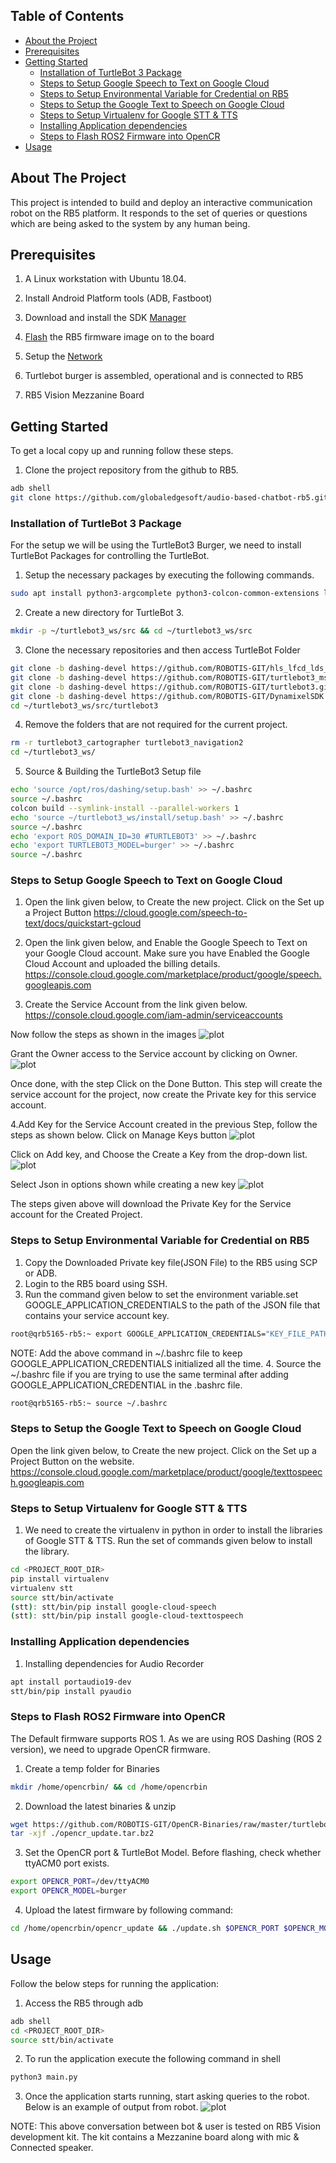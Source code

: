 
<!-- TABLE OF CONTENTS -->
## Table of Contents

* [About the Project](#about-the-project)
* [Prerequisites](#prerequisites)
* [Getting Started](#getting-started)
  * [Installation of TurtleBot 3 Package](#Installation-of-TurtleBot-3-Package)
  * [Steps to Setup Google Speech to Text on Google Cloud](#Steps-to-Setup-Google-Speech-to-Text-on-Google-Cloud)
  * [Steps to Setup Environmental Variable for Credential on RB5](#Steps-to-Setup-Environmental-Variable-for-Credential-on-RB5)
  * [Steps to Setup the Google Text to Speech on Google Cloud](#Steps-to-Setup-the-Google-Text-to-Speech-on-Google-Cloud)
  * [Steps to Setup Virtualenv for Google STT & TTS](#Steps-to-Setup-Virtualenv-for-Google-STT-&-TTS)
  * [Installing Application dependencies](#Installing-Application-dependencies)
  * [Steps to Flash ROS2 Firmware into OpenCR](#Steps-to-Flash-ROS2-Firmware-into-OpenCR)
* [Usage](#usage)

<!-- ABOUT THE PROJECT -->
## About The Project

This project is intended to build and deploy an interactive communication robot on the RB5 platform. It responds to the set of queries or questions which are being asked to the system by any human being.

## Prerequisites

1. A Linux workstation with Ubuntu 18.04.

2. Install Android Platform tools (ADB, Fastboot) 

3. Download and install the SDK [Manager](https://developer.qualcomm.com/qualcomm-robotics-rb5-kit/quick-start-guide/qualcomm_robotics_rb5_development_kit_bring_up/download-and-install-the-SDK-manager)

4. [Flash](https://developer.qualcomm.com/qualcomm-robotics-rb5-kit/quick-start-guide/qualcomm_robotics_rb5_development_kit_bring_up/flash-images) the RB5 firmware image on to the board

5. Setup the [Network](https://developer.qualcomm.com/qualcomm-robotics-rb5-kit/quick-start-guide/qualcomm_robotics_rb5_development_kit_bring_up/set-up-network) 

6. Turtlebot burger is assembled, operational and is connected to RB5

7. RB5 Vision Mezzanine Board

<!-- GETTING STARTED -->
## Getting Started

To get a local copy up and running follow these steps.
1. Clone the project repository from the github to RB5.
```sh
adb shell
git clone https://github.com/globaledgesoft/audio-based-chatbot-rb5.git
```

### Installation of TurtleBot 3 Package
For the setup we will be using the TurtleBot3 Burger, we need to install TurtleBot Packages for controlling the TurtleBot.  

1. Setup the necessary packages by executing the following commands.
```sh
sudo apt install python3-argcomplete python3-colcon-common-extensions libboost-system-dev build-essential
```
2. Create a new directory for TurtleBot 3.
```sh
mkdir -p ~/turtlebot3_ws/src && cd ~/turtlebot3_ws/src
```
3. Clone the necessary repositories and then access TurtleBot Folder
```sh
git clone -b dashing-devel https://github.com/ROBOTIS-GIT/hls_lfcd_lds_driver.git
git clone -b dashing-devel https://github.com/ROBOTIS-GIT/turtlebot3_msgs.git
git clone -b dashing-devel https://github.com/ROBOTIS-GIT/turtlebot3.git
git clone -b dashing-devel https://github.com/ROBOTIS-GIT/DynamixelSDK.git
cd ~/turtlebot3_ws/src/turtlebot3
```
4. Remove the folders that are not required for the current project.
```sh
rm -r turtlebot3_cartographer turtlebot3_navigation2
cd ~/turtlebot3_ws/
```
5. Source & Building the TurtleBot3 Setup file
```sh
echo 'source /opt/ros/dashing/setup.bash' >> ~/.bashrc
source ~/.bashrc
colcon build --symlink-install --parallel-workers 1
echo 'source ~/turtlebot3_ws/install/setup.bash' >> ~/.bashrc
source ~/.bashrc
echo 'export ROS_DOMAIN_ID=30 #TURTLEBOT3' >> ~/.bashrc
echo 'export TURTLEBOT3_MODEL=burger' >> ~/.bashrc
source ~/.bashrc
```

### Steps to Setup Google Speech to Text on Google Cloud
1. Open the link given below, to Create the new project. Click on the Set up a Project Button
https://cloud.google.com/speech-to-text/docs/quickstart-gcloud

2. Open the link given below, and Enable the Google Speech to Text on your Google Cloud account. Make sure you have Enabled the Google Cloud Account and uploaded the billing details. 
https://console.cloud.google.com/marketplace/product/google/speech.googleapis.com

3. Create the Service Account from the link given below.
https://console.cloud.google.com/iam-admin/serviceaccounts

Now follow the steps as shown in the images
![plot](./assets/img1.jpeg)

Grant the Owner access to the Service account by clicking on Owner.
![plot](./assets/img2.jpeg)

Once done, with the step Click on the Done Button.
This step will create the service account for the project, now create the Private key for this service account.

4.Add Key for the Service Account created in the previous Step, follow the steps as shown below.
Click on Manage Keys button
![plot](./assets/img3.jpeg)

Click on Add key, and Choose the Create a Key from the drop-down list.
![plot](./assets/img4.jpeg)

Select Json in options shown while creating a new key
![plot](./assets/img5.jpeg)

The steps given above will download the Private Key for the Service account for the Created Project.

### Steps to Setup Environmental Variable for Credential on RB5
1. Copy the Downloaded Private key file(JSON File) to the RB5 using SCP or ADB. 
2. Login to the RB5 board using SSH.
3. Run the command given below to set the environment variable.set GOOGLE_APPLICATION_CREDENTIALS to the path of the JSON file that contains your service account key.
```sh
root@qrb5165-rb5:~ export GOOGLE_APPLICATION_CREDENTIALS="KEY_FILE_PATH"
```

NOTE: Add the above command in ~/.bashrc file to keep GOOGLE_APPLICATION_CREDENTIALS initialized all the time.
4. Source the ~/.bashrc file if you are trying to use the same terminal after adding GOOGLE_APPLICATION_CREDENTIAL in the .bashrc file.
```sh
root@qrb5165-rb5:~ source ~/.bashrc
```

### Steps to Setup the Google Text to Speech on Google Cloud
Open the link given below, to Create the new project. Click on the Set up a Project Button on the website.
https://console.cloud.google.com/marketplace/product/google/texttospeech.googleapis.com


### Steps to Setup Virtualenv for Google STT & TTS
1. We need to create the virtualenv in python in order to install the libraries of Google STT & TTS. Run the set of commands given below to install the library.
```sh
cd <PROJECT_ROOT_DIR>
pip install virtualenv
virtualenv stt
source stt/bin/activate
(stt): stt/bin/pip install google-cloud-speech
(stt): stt/bin/pip install google-cloud-texttospeech
```
### Installing Application dependencies
1. Installing dependencies for Audio Recorder
```sh
apt install portaudio19-dev
stt/bin/pip install pyaudio
```

### Steps to Flash ROS2 Firmware into OpenCR
The Default firmware supports ROS 1. As we are using ROS Dashing (ROS 2 version), we need to upgrade OpenCR firmware.
1. Create a temp folder for Binaries
```sh
mkdir /home/opencrbin/ && cd /home/opencrbin
```
2. Download the latest binaries & unzip
```sh
wget https://github.com/ROBOTIS-GIT/OpenCR-Binaries/raw/master/turtlebot3/ROS2/latest/opencr_update.tar.bz2
tar -xjf ./opencr_update.tar.bz2
```
3. Set the OpenCR port & TurtleBot Model. Before flashing, check whether ttyACM0 port exists.
```sh
export OPENCR_PORT=/dev/ttyACM0
export OPENCR_MODEL=burger
```
4. Upload the latest firmware by following command:
```sh
cd /home/opencrbin/opencr_update && ./update.sh $OPENCR_PORT $OPENCR_MODEL.opencr
```

<!-- USAGE -->
## Usage
Follow the below steps for running the application:
1. Access the RB5 through adb
```sh
adb shell
cd <PROJECT_ROOT_DIR>
source stt/bin/activate
```
2. To run the application execute the following command in shell
```sh
python3 main.py
```

3. Once the application starts running, start asking queries to the robot. Below is an example of output from robot. 
![plot](./assets/img6.jpeg)

NOTE: This above conversation between bot & user is tested on RB5 Vision development kit. The kit contains a Mezzanine board along with mic & Connected speaker.






